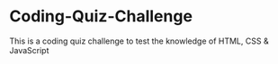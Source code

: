# Coding-Quiz-Challenge
This is a coding quiz challenge to test the knowledge of HTML, CSS &amp; JavaScript 
